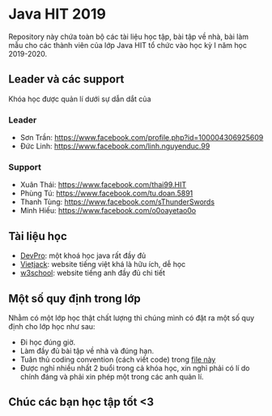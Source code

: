 # Java HIT 2019
Repository này chứa toàn bộ các tài liệu học tập, bài tập về nhà, bài làm mẫu cho các thành viên của lớp Java HIT tổ chức vào học kỳ I năm học 2019-2020.

## Leader và các support
Khóa học được quản lí dưới sự dẫn dắt của
### Leader
- Sơn Trần: https://www.facebook.com/profile.php?id=100004306925609
- Đức Linh: https://www.facebook.com/linh.nguyenduc.99
### Support
- Xuân Thái: https://www.facebook.com/thai99.HIT
- Phùng Tú: https://www.facebook.com/tu.doan.5891
- Thanh Tùng: https://www.facebook.com/sThunderSwords
- Minh Hiếu: https://www.facebook.com/o0oayetao0o

## Tài liệu học
- [DevPro](https://drive.google.com/drive/folders/1A2za3c04z7CCIqY3BJ0J8KbMnbwnWEOi?usp=sharing): một khoá học java rất đầy đủ
- [Vietjack](https://vietjack.com/java/?fbclid=IwAR1b7XlNQ9u5Bs24L368-JDe9jVDPMTxisXhXlVPnMNBI-PC5nI-f3BjfGU): website tiếng việt khá là hữu ích, dễ học
- [w3school](https://www.w3schools.com/java/default.asp): website tiếng anh đầy đủ chi tiết

## Một số quy định trong lớp
Nhằm có một lớp học thật chất lượng thì chúng mình có đặt ra một số quy định cho lớp học như sau:
  - Đi học đúng giờ.
  - Làm đầy đủ bài tập về nhà và đúng hạn.
  - Tuân thủ coding convention (cách viết code) trong [file này](coding-standards.md)
  - Được nghỉ nhiều nhất 2 buổi trong cả khóa học, xin nghỉ phải có lí do chính đáng và phải xin phép một trong các anh quản lí.

## Chúc các bạn học tập tốt <3
